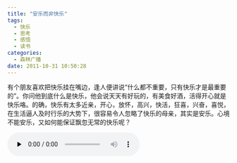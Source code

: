 ```yaml
---
title: "安乐而非快乐"
tags:
  - 快乐
  - 思考
  - 感悟
  - 读书
categories:
  - 森林广播
date: 2011-10-31 10:50:28
---
```


有个朋友喜欢把快乐挂在嘴边，逢人便讲说“什么都不重要，只有快乐才是最重要的”。你问他到底什么是快乐，他会说天天有好玩的，有美食好酒，活得开心就是快乐咯。的确，快乐有太多近亲，开心，放怀，高兴，快活，狂喜，兴奋，喜悦，在生活逼人及时行乐的大势下，很容易令人忽略了快乐的母亲，其实是安乐。心境不能安乐，又如何能保证飘忽无常的快乐呢？   

<audio id="audio" controls="" preload="none">
  <source id="mp3" src="http://www.coletree.com/radio/coletree_radio_026.mp3">
</audio>
